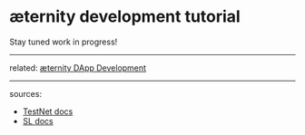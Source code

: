 # æternity development tutorial

Stay tuned work in progress!




***
related: [æternity DApp Development](æternity-DApp-Development)
***
sources:

* [TestNet docs](../../../../aeternity/testnet/tree/master/docs/)
* [SL docs](../../../../aeternity/testnet/tree/master/docs/)